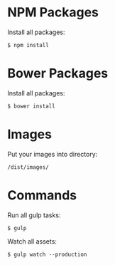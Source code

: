 # NPM Packages

Install all packages:

```
$ npm install
```

# Bower Packages

Install all packages:

```
$ bower install
```


# Images
Put your images into directory:

```
/dist/images/
```

# Commands

Run all gulp tasks:

```
$ gulp
```

Watch all assets:

```
$ gulp watch --production
```
